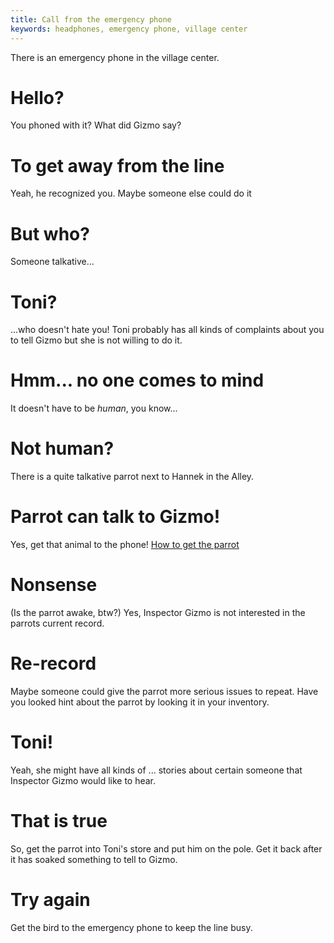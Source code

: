 ```yaml
---
title: Call from the emergency phone
keywords: headphones, emergency phone, village center
---
```


There is an emergency phone in the village center.

# Hello?
You phoned with it? What did Gizmo say?

# To get away from the line
Yeah, he recognized you. Maybe someone else could do it

# But who?
Someone talkative...

# Toni?
...who doesn't hate you! Toni probably has all kinds of complaints about you to tell Gizmo but she is not willing to do it.

# Hmm... no one comes to mind
It doesn't have to be _human_, you know...

# Not human?
There is a quite talkative parrot next to Hannek in the Alley.

# Parrot can talk to Gizmo!
Yes, get that animal to the phone! [How to get the parrot](056-get-parrot.md)

# Nonsense
(Is the parrot awake, btw?) Yes, Inspector Gizmo is not interested in the parrots current record.

# Re-record
Maybe someone could give the parrot more serious issues to repeat. Have you looked hint about the parrot by looking it in your inventory.

# Toni!
Yeah, she might have all kinds of ... stories about certain someone that Inspector Gizmo would like to hear.

# That is true
So, get the parrot into Toni's store and put him on the pole. Get it back after it has soaked something to tell to Gizmo.

# Try again
Get the bird to the emergency phone to keep the line busy.